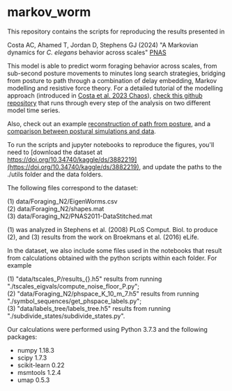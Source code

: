 # markov_worm

This repository contains the scripts for reproducing the results presented in

Costa AC, Ahamed T, Jordan D, Stephens GJ (2024) "A Markovian dynamics for *C. elegans* behavior across scales" [PNAS](https://www.pnas.org/doi/10.1073/pnas.2318805121)

This model is able to predict worm foraging behavior across scales, from sub-second posture movements to minutes long search strategies, bridging from posture to path through a combination of delay embedding, Markov modelling and resistive force theory. For a detailed tutorial of the modelling approach (introduced in [Costa et al. 2023 Chaos](https://pubs.aip.org/aip/cha/article/33/2/023136/2876286/Maximally-predictive-states-From-partial)), [check this github repository](https://github.com/AntonioCCosta/maximally_predictive_states/) that runs through every step of the analysis on two different model time series.

Also, check out an example [reconstruction of path from posture](https://antonioccosta.github.io/download/combined_traj.mp4), and a [comparison between postural simulations and data](https://antonioccosta.github.io/download/postures_sim_vs_data.mp4).

To run the scripts and jupyter notebooks to reproduce the figures, you'll need to [download the dataset at https://doi.org/10.34740/kaggle/ds/3882219](https://doi.org/10.34740/kaggle/ds/3882219), and update the paths to the ./utils folder and the data folders.

The following files correspond to the dataset: 

(1) data/Foraging_N2/EigenWorms.csv \
(2) data/Foraging_N2/shapes.mat \
(3) data/Foraging_N2/PNAS2011-DataStitched.mat 

(1) was analyzed in Stephens et al. (2008) PLoS Comput. Biol. to produce (2), and (3) results from the work on Broekmans et al. (2016) eLife.

In the dataset, we also include some files used in the notebooks that result from calculations obtained with the python scripts within each folder. For example 

(1) "data/tscales_P/results_{}.h5" results from running "./tscales_eigvals/compute_noise_floor_P.py"; \
(2) "data/Foraging_N2/phspace_K_10_m_7.h5" results from running "./symbol_sequences/get_phspace_labels.py"; \
(3) "data/labels_tree/labels_tree.h5" results from running "./subdivide_states/subdivide_states.py". 

Our calculations were performed using Python 3.7.3 and the following packages:

- numpy 1.18.3
- scipy 1.7.3
- scikit-learn 0.22
- msmtools 1.2.4
- umap 0.5.3 
